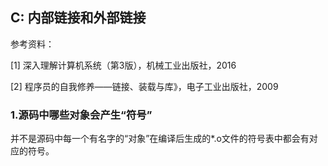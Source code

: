## C:  内部链接和外部链接

参考资料：

\[1\] 深入理解计算机系统（第3版），机械工业出版社，2016

\[2\] 程序员的自我修养——链接、装载与库》，电子工业出版社，2009

### 1.源码中哪些对象会产生“符号”

并不是源码中每一个有名字的“对象”在编译后生成的*.o文件的符号表中都会有对应的符号。











